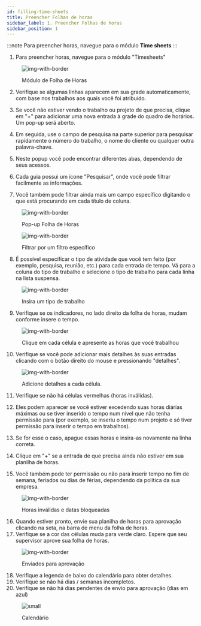 ```yaml
---
id: filling-time-sheets
title: Preencher Folhas de horas
sidebar_label: 1. Preencher Folhas de horas
sidebar_position: 1
---
```


:::note
Para preencher horas, navegue para o módulo **Time sheets**
:::

1. Para preencher horas, navegue para o módulo "Timesheets"

<figure>

![img-with-border](/img/timesheets/1-navigate-to-timesheet-module.png)

<figcaption>Módulo de Folha de Horas</figcaption>
</figure>

2. Verifique se algumas linhas aparecem em sua grade automaticamente, com base nos trabalhos aos quais você foi atribuído.

3. Se você não estiver vendo o trabalho ou projeto de que precisa, clique em "+" para adicionar uma nova entrada à grade do quadro de horários. Um pop-up será aberto.

4. Em seguida, use o campo de pesquisa na parte superior para pesquisar rapidamente o número do trabalho, o nome do cliente ou qualquer outra palavra-chave.

5. Neste popup você pode encontrar diferentes abas, dependendo de seus acessos.

6. Cada guia possui um ícone "Pesquisar", onde você pode filtrar facilmente as informações.

7. Você também pode filtrar ainda mais um campo específico digitando o que está procurando em cada título de coluna.

<figure>

![img-with-border](/img/timesheets/2-adding-suggestions.png)

<figcaption>Pop-up Folha de Horas</figcaption>
</figure>

<figure>

![img-with-border](/img/timesheets/3-searching-suggestions.png)

<figcaption>Filtrar por um filtro específico</figcaption>
</figure>

8. É possível especificar o tipo de atividade que você tem feito (por exemplo, pesquisa, reunião, etc.) para cada entrada de tempo. Vá para a coluna do tipo de trabalho e selecione o tipo de trabalho para cada linha na lista suspensa.

<figure>

![img-with-border](/img/timesheets/4-selecting-work-type.png)

<figcaption>Insira um tipo de trabalho</figcaption>
</figure>

9. Verifique se os indicadores, no lado direito da folha de horas, mudam conforme insere o tempo.

<figure>

![img-with-border](/img/timesheets/5-update-calendar.png)

<figcaption>Clique em cada célula e apresente as horas que você trabalhou</figcaption>
</figure>

10. Verifique se você pode adicionar mais detalhes às suas entradas clicando com o botão direito do mouse e pressionando "detalhes".

<figure>

![img-with-border](/img/timesheets/6-adding-details.png)

<figcaption>Adicione detalhes a cada célula.</figcaption>
</figure>

11. Verifique se não há células vermelhas (horas inválidas).

12. Eles podem aparecer se você estiver excedendo suas horas diárias máximas ou se tiver inserido o tempo num nível que não tenha permissão para (por exemplo, se inseriu o tempo num projeto e só tiver permissão para inserir o tempo em trabalhos).

13. Se for esse o caso, apague essas horas e insira-as novamente na linha correta.

14. Clique em "+" se a entrada de que precisa ainda não estiver em sua planilha de horas.

15. Você também pode ter permissão ou não para inserir tempo no fim de semana, feriados ou dias de férias, dependendo da política da sua empresa.

<figure>

![img-with-border](/img/timesheets/7-error-on-timesheets.png)

<figcaption>Horas inválidas e datas bloqueadas</figcaption>
</figure>

16. Quando estiver pronto, envie sua planilha de horas para aprovação clicando na seta, na barra de menu da folha de horas.
17. Verifique se a cor das células muda para verde claro. Espere que seu supervisor aprove sua folha de horas.

<figure>

![img-with-border](/img/timesheets/8-sending-for-approval.png)

<figcaption>Enviados para aprovação</figcaption>
</figure>

18. Verifique a legenda de baixo do calendário para obter detalhes.
19. Verifique se não há dias / semanas incompletos.
20. Verifique se não há dias pendentes de envio para aprovação (dias em azul)

<figure>

![small](/img/timesheets/9-calendar-overview.png)

<figcaption>Calendário</figcaption>
</figure>

